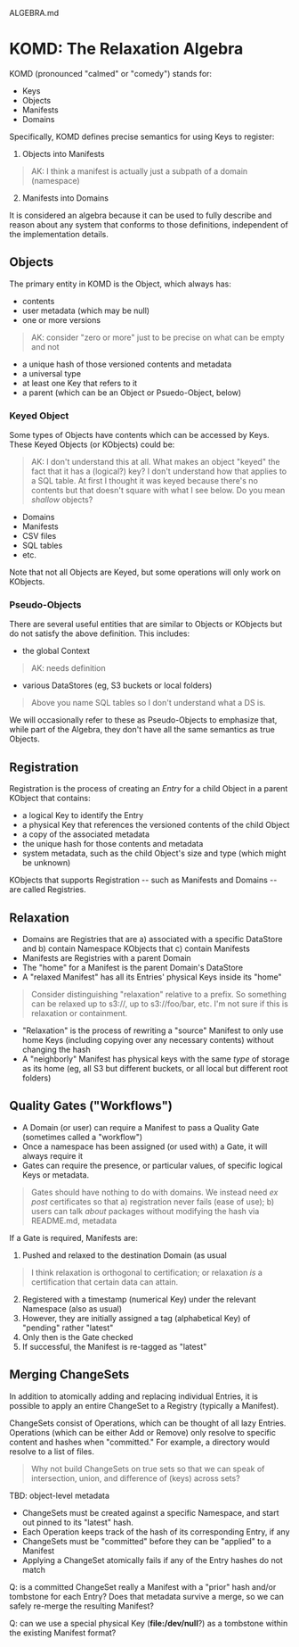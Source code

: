 ALGEBRA.md

# KOMD: The Relaxation Algebra

KOMD (pronounced "calmed" or "comedy") stands for:

- Keys
- Objects
- Manifests
- Domains

Specifically, KOMD defines precise semantics for using Keys to register:

1. Objects into Manifests
> AK: I think a manifest is actually just a subpath of a domain (namespace)

2. Manifests into Domains

It is considered an algebra because it can be used to fully describe and reason about any system that conforms to those definitions, independent of the implementation details.  

## Objects

The primary entity in KOMD is the Object, which always has:

- contents
- user metadata (which may be null)
- one or more versions
> AK: consider "zero or more" just to be precise on what can be empty and not

- a unique hash of those versioned contents and metadata
- a universal type
- at least one Key that refers to it
- a parent (which can be an Object or Psuedo-Object, below)

### Keyed Object

Some types of Objects have contents which can be accessed by Keys. These Keyed Objects (or KObjects) could be:
> AK: I don't understand this at all. What makes an object "keyed" the fact that it has a (logical?) key?
> I don't understand how that applies to a SQL table.
> At first I thought it was keyed because there's no contents but that doesn't square with what I see below.
> Do you mean _shallow_ objects?

- Domains
- Manifests
- CSV files
- SQL tables
- etc.

Note that not all Objects are Keyed, but some operations will only work on KObjects.  

### Pseudo-Objects

There are several useful entities that are similar to Objects or KObjects but do not satisfy the above definition. This includes:

- the global Context
> AK: needs definition

- various DataStores (eg, S3 buckets or local folders)
> Above you name SQL tables so I don't understand what a DS is.
  

We will occasionally refer to these as Pseudo-Objects to emphasize that, while part of the Algebra, they don't have all the same semantics as true Objects. 

## Registration

Registration is the process of creating an _Entry_ for a child Object in a parent KObject that contains:

- a logical Key to identify the Entry
- a physical Key that references the versioned contents of the child Object
- a copy of the associated metadata
- the unique hash for those contents and metadata
- system metadata, such as the child Object's size and type (which might be unknown)

KObjects that supports Registration -- such as Manifests and Domains -- are called Registries. 

## Relaxation

- Domains are Registries that are a) associated with a specific DataStore and b) contain Namespace KObjects that c) contain Manifests
- Manifests are Registries with a parent Domain
- The "home" for a Manifest is the parent Domain's DataStore
- A "relaxed Manifest" has all its Entries' physical Keys inside its "home"
> Consider distinguishing "relaxation" relative to a prefix. So something can be relaxed up to s3://,
> up to s3://foo/bar, etc.
> I'm not sure if this is relaxation or containment.

- "Relaxation" is the process of rewriting a "source" Manifest to only use home Keys (including copying over any necessary contents) without changing the hash
- A "neighborly" Manifest has physical keys with the same _type_ of storage as its home (eg, all S3 but different buckets, or all local but different root folders)

## Quality Gates ("Workflows")

- A Domain (or user) can require a Manifest to pass a Quality Gate (sometimes called a "workflow")
- Once a namespace has been assigned (or used with) a Gate, it will always require it
- Gates can require the presence, or particular values, of specific logical Keys or metadata.
> Gates should have nothing to do with domains. We instead need _ex post_ certificates so that
> a) registration never fails (ease of use); b) users can talk _about_ packages without modifying the hash
> via README.md, metadata  

If a Gate is required, Manifests are:

1. Pushed and relaxed to the destination Domain (as usual
> I think relaxation is orthogonal to certification; or relaxation _is_ a certification that certain
> data can attain.

2. Registered with a timestamp (numerical Key) under the relevant Namespace (also as usual)
3. However, they are initially assigned a tag (alphabetical Key) of "pending" rather "latest"
4. Only then is the Gate checked
5. If successful, the Manifest is re-tagged as "latest"

## Merging ChangeSets

In addition to atomically adding and replacing individual Entries, it is possible to apply an entire ChangeSet to a Registry (typically a Manifest).

ChangeSets consist of Operations, which can be thought of all lazy Entries. Operations (which can be either Add or Remove) only resolve to specific content and hashes when "committed." For example, a directory would resolve to a list of files.

> Why not build ChangeSets on true sets so that we can speak of intersection, union, and difference of (keys)
> across sets?

TBD: object-level metadata

- ChangeSets must be created against a specific Namespace, and start out pinned to its "latest" hash. 
- Each Operation keeps track of the hash of its corresponding Entry, if any
- ChangeSets must be "committed" before they can be "applied" to a Manifest
- Applying a ChangeSet atomically fails if any of the Entry hashes do not match

Q: is a committed ChangeSet really a Manifest with a "prior" hash and/or tombstone for each Entry? Does that metadata survive a merge, so we can safely re-merge the resulting Manifest?

Q: can we use a special physical Key (**file:/dev/null**?) as a tombstone within the existing Manifest format?
